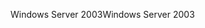 <span data-ttu-id="278ba-101">Windows Server 2003</span><span class="sxs-lookup"><span data-stu-id="278ba-101">Windows Server 2003</span></span>